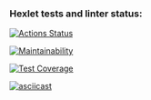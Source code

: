### Hexlet tests and linter status:
[![Actions Status](https://github.com/Goglich/python-project-50/actions/workflows/hexlet-check.yml/badge.svg)](https://github.com/Goglich/python-project-50/actions)

[![Maintainability](https://api.codeclimate.com/v1/badges/ac1d05116a57935b7b26/maintainability)](https://codeclimate.com/github/Goglich/python-project-50/maintainability)

[![Test Coverage](https://api.codeclimate.com/v1/badges/ac1d05116a57935b7b26/test_coverage)](https://codeclimate.com/github/Goglich/python-project-50/test_coverage)

[![asciicast](https://asciinema.org/a/9DdLWFrPPE8KbrgmZVSFAGQwJ.svg)](https://asciinema.org/a/9DdLWFrPPE8KbrgmZVSFAGQwJ)